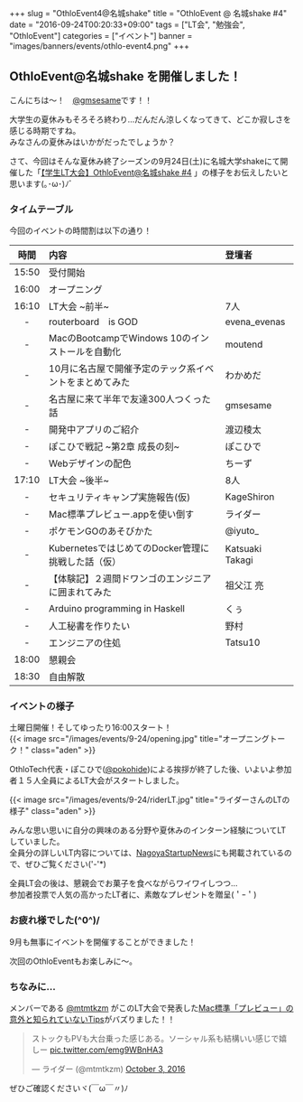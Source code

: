 +++
slug = "OthloEvent4@名城shake"
title = "OthloEvent @ 名城shake #4"
date = "2016-09-24T00:20:33+09:00"
tags = ["LT会", "勉強会", "OthloEvent"]
categories = ["イベント"]
banner = "images/banners/events/othlo-event4.png"
+++

## OthloEvent@名城shake を開催しました！

こんにちは〜！　[@gmsesame](https://twitter.com/gmsesame)です！！

大学生の夏休みもそろそろ終わり…だんだん涼しくなってきて、どこか寂しさを感じる時期ですね。<br/>
みなさんの夏休みはいかがだったでしょうか？

さて、今回はそんな夏休み終了シーズンの9月24日(土)に名城大学shakeにて開催した「[【学生LT大会】OthloEvent@名城shake #4](http://othlotech.connpass.com/event/38183/ "【学生LT大会】OthloEvent@名城shake #4")
」の様子をお伝えしたいと思います(｡･ω･)ﾉﾞ


### タイムテーブル

今回のイベントの時間割は以下の通り！

|時間|内容|登壇者|
|:-----:|:-----|:-----|
|15:50|受付開始||
|16:00|オープニング||
|16:10|LT大会 ~前半~ |7人||
|-|routerboard　is GOD|evena_evenas|
|-|MacのBootcampでWindows 10のインストールを自動化|moutend|
|-|10月に名古屋で開催予定のテック系イベントをまとめてみた|わかめだ|
|-|名古屋に来て半年で友達300人つくった話|gmsesame|
|-|開発中アプリのご紹介|渡辺稜太|
|-|ぽこひで戦記 ~第2章 成長の刻~|ぽこひで|
|-|Webデザインの配色|ちーず|
|17:10|LT大会 ~後半~ |8人|
|-|セキュリティキャンプ実施報告(仮)|KageShiron|
|-|Mac標準プレビュー.appを使い倒す|ライダー|
|-|ポケモンGOのあそびかた|@iyuto_|
|-|KubernetesではじめてのDocker管理に挑戦した話（仮）|Katsuaki Takagi|
|-|【体験記】２週間ドワンゴのエンジニアに囲まれてみた|祖父江 亮|
|-|Arduino programming in Haskell |くぅ|
|-|人工秘書を作りたい|野村|
|-|エンジニアの住処|Tatsu10|
|18:00|懇親会||
|18:30|自由解散||



### イベントの様子
土曜日開催！そしてゆったり16:00スタート！<br/>
{{< image src="/images/events/9-24/opening.jpg" title="オープニングトーク！" class="aden" >}}

OthloTech代表・ぽこひで([@pokohide](https://twitter.com/hyde141421356))による挨拶が終了した後、いよいよ参加者１５人全員によるLT大会がスタートしました。

{{< image src="/images/events/9-24/riderLT.jpg" title="ライダーさんのLTの様子" class="aden" >}}

みんな思い思いに自分の興味のある分野や夏休みのインターン経験についてLTしていました。<br/>
 全員分の詳しいLT内容については、[NagoyaStartupNews](https://nagoyastartupnews.com/%E6%9D%B1%E6%B5%B7%E3%81%AE%E5%AD%A6%E7%94%9F%E3%82%AF%E3%83%AA%E3%82%A8%E3%82%A4%E3%83%86%E3%82%A3%E3%83%96%E9%9B%86%E5%9B%A3%E3%81%8C%E3%82%A2%E3%83%84%E3%81%84-othlotech-%E3%81%AE%E5%AD%A6%E7%94%9Flt%E5%A4%A7%E4%BC%9A-%E5%90%8D%E5%9F%8Eshake-%E3%83%AC%E3%83%9D%E3%83%BC%E3%83%88-b1cf7ba0c2fa#.ys0ig8e2j "参加者全員登壇！？OthloTech主催の学生LT大会@名城shake レポート -NagoyaStartupNews")にも掲載されているので、ぜひご覧ください('-'*)


全員LT会の後は、懇親会でお菓子を食べながらワイワイしつつ…<br/>
参加者投票で人気の高かったLT者に、素敵なプレゼントを贈呈(＇ｰ＇) 


### お疲れ様でした(^0^)/
9月も無事にイベントを開催することができました！<br/>

次回のOthloEventもお楽しみに〜。


### ちなみに…
メンバーである [@mtmtkzm](https://twitter.com/mtmtkzm) がこのLT大会で発表した[Mac標準「プレビュー」の意外と知られていないTips](http://qiita.com/mtmtkzm/items/160d5bac95d4d4aaea0e "Mac標準「プレビュー」の意外と知られていないTips")がバズりました！！
<br/>

<blockquote class="twitter-tweet" data-lang="en"><p lang="ja" dir="ltr">ストックもPVも大台乗った感じある。ソーシャル系も結構いい感じで嬉しー <a href="https://t.co/emg9WBnHA3">pic.twitter.com/emg9WBnHA3</a></p>&mdash; ライダー (@mtmtkzm) <a href="https://twitter.com/mtmtkzm/status/782977260135428096">October 3, 2016</a></blockquote>
<script async src="//platform.twitter.com/widgets.js" charset="utf-8"></script>

ぜひご確認くださいヾ(￣ω￣〃)ﾉ
